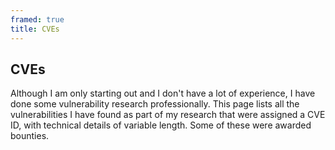 ```yaml
---
framed: true
title: CVEs
---
```


<div style="text-align: left;">
  <h2>CVEs</h2>
  
  <p>
  Although I am only starting out and I don't have a lot of experience, I have done some vulnerability research professionally.
  This page lists all the vulnerabilities I have found as part of my research
  that were assigned a CVE ID, with technical details of variable length.
  Some of these were awarded bounties.
  </p>
</div>
